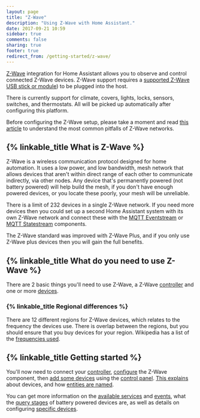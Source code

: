```yaml
---
layout: page
title: "Z-Wave"
description: "Using Z-Wave with Home Assistant."
date: 2017-09-21 10:59
sidebar: true
comments: false
sharing: true
footer: true
redirect_from: /getting-started/z-wave/
---
```


[Z-Wave](http://www.z-wave.com/) integration for Home Assistant allows you to observe and control connected Z-Wave devices. Z-Wave support requires a [supported Z-Wave USB stick or module](/docs/z-wave/controllers/)) to be plugged into the host.

There is currently support for climate, covers, lights, locks, sensors, switches, and thermostats. All will be picked up automatically after configuring this platform.

Before configuring the Z-Wave setup, please take a moment and read [this article](https://drzwave.blog/2017/01/20/seven-habits-of-highly-effective-z-wave-networks-for-consumers/) to understand the most common pitfalls of Z-Wave networks.

## {% linkable_title What is Z-Wave %}

Z-Wave is a wireless communication protocol designed for home automation. It uses a low power, and low bandwidth, mesh network that allows devices that aren't within direct range of each other to communicate indirectly, via other nodes. Any device that's permanently powered (not battery powered) will help build the mesh, if you don't have enough powered devices, or you locate these poorly, your mesh will be unreliable.

There is a limit of 232 devices in a single Z-Wave network. If you need more devices then you could set up a second Home Assistant system with its own Z-Wave network and connect these with the [MQTT Eventstream](/components/mqtt_eventstream/) or [MQTT Statestream](/components/mqtt_statestream) components.

The Z-Wave standard was improved with Z-Wave Plus, and if you only use Z-Wave plus devices then you will gain the full benefits.

## {% linkable_title What do you need to use Z-Wave %}

There are 2 basic things you'll need to use Z-Wave, a Z-Wave [controller](/docs/z-wave/controllers/) and one or more [devices](/docs/z-wave/devices/). 

### {% linkable_title Regional differences %}

There are 12 different regions for Z-Wave devices, which relates to the frequency the devices use. There is overlap between the regions, but you should ensure that you buy devices for your region. Wikipedia has a list of the [frequencies used](https://en.wikipedia.org/wiki/Z-Wave#Radio_frequencies).

## {% linkable_title Getting started %}

You'll now need to connect your [controller](/docs/z-wave/controllers/), [configure](/docs/z-wave/installation) the Z-Wave component, then [add some devices](/docs/z-wave/adding) using the [control panel](/docs/z-wave/control-panel). [This explains](/docs/z-wave/devices/) about devices, and how [entities are named](/docs/z-wave/entities).

You can get more information on the [available services](/docs/z-wave/services/) and [events](/docs/z-wave/events/), what the [query stages](/docs/z-wave/query-stage) of battery powered devices are, as well as details on configuring [specific devices](/docs/z-wave/device-specific/).
